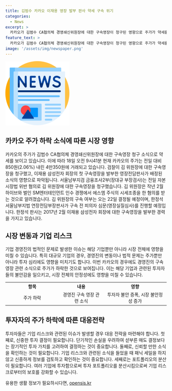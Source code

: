 ```yaml
---
title: 김범수 카카오 이재용 영장 발부 판사 약세 구속 위기
categories:
  - News
excerpt: >
  카카오가 김범수 CA협의체 경영쇄신위원장에 대한 구속영장이 청구된 영향으로 주가가 약세를 보이고 있다. 서울남부지검 금융조사2부는 김 위원장에 대한 자본시장법 위반 혐의로 구속영장을 청구했고, 그의 구속 여부는 22일 결정될 예정이다. 영장전담판사가 배정된 소식으로 주식시장은 불안감을 키우고 있다. 김 위원장은 하이브와 SM엔터테인먼트 인수 경쟁에서 시세조종을 한 혐의를 받고 있는데, 이에 대한 수사 과정이 계속되고 있다.
feature_text: >
  카카오가 김범수 CA협의체 경영쇄신위원장에 대한 구속영장이 청구된 영향으로 주가가 약세를 보이고 있다. 서울남부지검 금융조사2부는 김 위원장에 대한 자본시장법 위반 혐의로 구속영장을 청구했고, 그의 구속 여부는 22일 결정될 예정이다. 영장전담판사가 배정된 소식으로 주식시장은 불안감을 키우고 있다. 김 위원장은 하이브와 SM엔터테인먼트 인수 경쟁에서 시세조종을 한 혐의를 받고 있는데, 이에 대한 수사 과정이 계속되고 있다.
image: '/assets/img/newspaper.png'
---
```


<p><img src="/assets/img/newspaper.png" alt="kimp 속보" /></p>

<h2 data-ke-size="size26">카카오 주가 하락 소식에 따른 시장 영향</h2>

<p data-ke-size="size16">카카오의 주가가 김범수 CA협의체 경영쇄신위원장에 대한 구속영장 청구 소식으로 약세를 보이고 있습니다. 이에 따라 18일 오전 9시41분 현재 카카오의 주가는 전일 대비 850원(2.06%) 내린 4만350원에 거래되고 있습니다. 검찰이 김 위원장에 대한 구속영장을 청구했고, 이재용 삼성전자 회장의 첫 구속영장을 발부한 영장전담판사가 배정된 소식의 영향으로 파악됩니다. 서울남부지검 금융조사2부(장대규 부장검사)는 전일 자본시장법 위반 혐의로 김 위원장에 대한 구속영장을 청구했습니다. 김 위원장은 작년 2월 하이브와 벌인 SM엔터테인먼트 인수 경쟁에서 에스엠 주식의 시세조종을 한 혐의를 받는 것으로 알려졌습니다. 김 위원장의 구속 여부는 오는 22일 결정될 예정이며, 한정석 서울남부지법 연장전담부장판사가 구속 전 피의자 심문(영장실질심사)를 진행할 예정입니다. 한정석 판사는 2017년 2월 이재용 삼성전자 회장에 대한 구속영장을 발부한 경력을 가지고 있습니다.</p>

<h2 data-ke-size="size26">시장 변동과 기업 리스크</h2>

<p data-ke-size="size16">기업 경영진의 법적인 문제로 발생한 이슈는 해당 기업뿐만 아니라 시장 전체에 영향을 미칠 수 있습니다. 특히 대규모 기업의 경우, 경영진의 변동이나 법적 문제는 주가뿐만 아니라 투자 심리에도 영향을 미치기도 합니다. 이번 카카오의 경우에도 경영진의 구속 영장 관련 소식으로 주가가 하락한 것으로 보여집니다. 이는 해당 기업과 관련된 투자자들의 불안감을 일으키고, 시장 전체의 안정성에도 영향을 미칠 수 있습니다.</p>

<table>
  <colgroup>
    <col width="188">
    <col width="155">    
    <col width="222">
  </colgroup>
  <tbody>
    <tr>
      <td style="text-align: center; height: 17px;"><b>항목</b></td>
      <td style="text-align: center; height: 17px;"><b>내용</b></td>
      <td style="text-align: center; height: 17px;"><b>영향</b></td>
    </tr>
    <tr>
      <td style="text-align: center; height: 17px;">주가 하락</td>
      <td style="text-align: center; height: 17px;">경영진 구속 영장 관련 소식</td>
      <td style="text-align: center; height: 17px;">투자자 불안 증폭, 시장 불안정성 증가</td>
    </tr>
  </tbody>
</table>

<h2 data-ke-size="size26">투자자의 주가 하락에 따른 대응전략</h2>

<p data-ke-size="size16">투자자들은 기업 리스크와 관련된 이슈가 발생할 경우 대응 전략을 마련해야 합니다. 첫째로, 신중한 투자 결정이 필요합니다. 단기적인 손실을 우려하여 섣부른 매도 결정보다는 장기적인 투자 가치를 고려하여 결정하는 것이 중요합니다. 둘째로, 신뢰할 만한 소식을 확인하는 것이 필요합니다. 기업 리스크와 관련된 소식을 들었을 때 패닉 세일을 하지 않고 신중하게 정보를 검토하고 확인하는 것이 중요합니다. 세째로는 포트폴리오의 분산이 필요합니다. 여러 기업에 투자함으로써 투자 포트폴리오를 분산시킴으로써 기업 리스크로부터의 보호를 강화할 수 있습니다.</p>
유용한 생활 정보가 필요하시다면, <a href="https://opensis.kr" rel="dofollow">opensis.kr</a>


